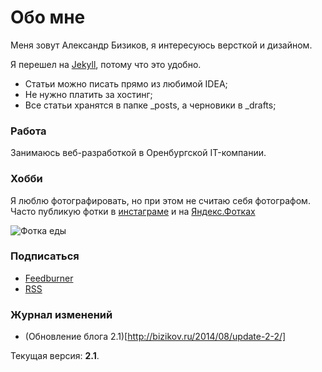 # Обо мне

Меня зовут Александр Бизиков, я интересуюсь версткой и дизайном.

Я перешел на [Jekyll](http://jekyllrb.com), потому что это удобно.

- Статьи можно писать прямо из любимой IDEA;
- Не нужно платить за хостинг;
- Все статьи хранятся в папке _posts, а черновики в _drafts;

### Работа

Занимаюсь веб-разработкой в Оренбургской IT-компании. 

### Хобби

Я люблю фотографировать, но при этом не считаю себя фотографом. Часто публикую фотки в [инстаграме](http://instagram.com/bizikov) и на [Яндекс.Фотках](http://fotki.yandex.ru/users/alexandr-bizikov/)

![Фотка еды](http://img-fotki.yandex.ru/get/6727/35527675.17/0_b49fb_9f268ab6_M.jpg)

### Подписаться

- [Feedburner](http://feeds.feedburner.com/bizikov)
- [RSS](http://bizikov.ru/atom.xml)

### Журнал изменений

- (Обновление блога 2.1)[http://bizikov.ru/2014/08/update-2-2/]
 
Текущая версия: **2.1**.
